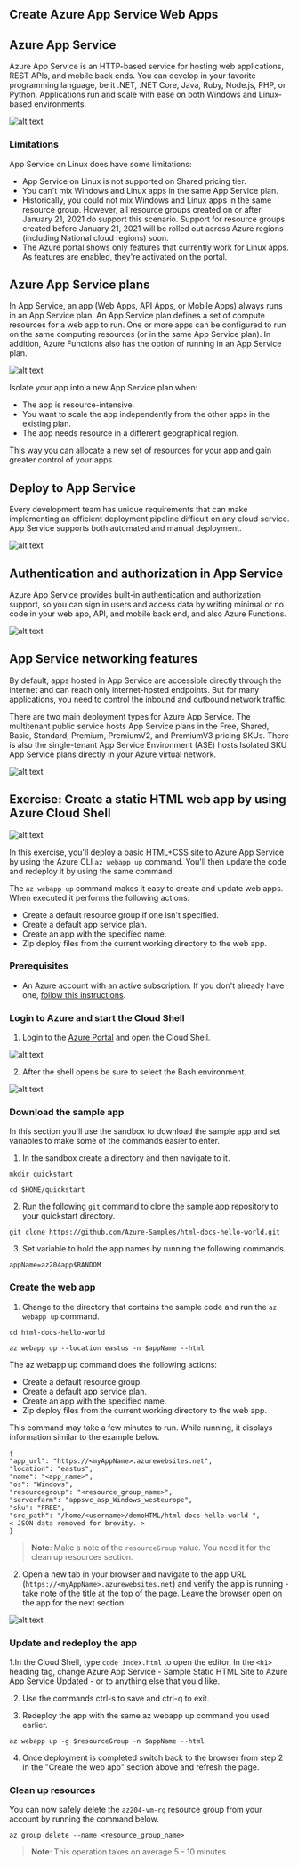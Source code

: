 ## Create Azure App Service Web Apps

## Azure App Service

Azure App Service is an HTTP-based service for hosting web applications, REST APIs, and mobile back ends. You can develop in your favorite programming language, be it .NET, .NET Core, Java, Ruby, Node.js, PHP, or Python. Applications run and scale with ease on both Windows and Linux-based environments.

![alt text](images/azure_app_service_01.png)

### Limitations

App Service on Linux does have some limitations:

 * App Service on Linux is not supported on Shared pricing tier.
 * You can't mix Windows and Linux apps in the same App Service plan.
 * Historically, you could not mix Windows and Linux apps in the same resource group. However, all resource groups created on or after January 21, 2021 do support this scenario. Support for resource groups created before January 21, 2021 will be rolled out across Azure regions (including National cloud regions) soon.
 * The Azure portal shows only features that currently work for Linux apps. As features are enabled, they're activated on the portal.

## Azure App Service plans

In App Service, an app (Web Apps, API Apps, or Mobile Apps) always runs in an App Service plan. An App Service plan defines a set of compute resources for a web app to run. One or more apps can be configured to run on the same computing resources (or in the same App Service plan). In addition, Azure Functions also has the option of running in an App Service plan.

![alt text](images/azure_app_service_02.png)

Isolate your app into a new App Service plan when:

 * The app is resource-intensive.
 * You want to scale the app independently from the other apps in the existing plan.
 * The app needs resource in a different geographical region.

This way you can allocate a new set of resources for your app and gain greater control of your apps.

## Deploy to App Service

Every development team has unique requirements that can make implementing an efficient deployment pipeline difficult on any cloud service. App Service supports both automated and manual deployment.

![alt text](images/azure_app_service_03.png)

## Authentication and authorization in App Service

Azure App Service provides built-in authentication and authorization support, so you can sign in users and access data by writing minimal or no code in your web app, API, and mobile back end, and also Azure Functions.

![alt text](images/azure_app_service_04.png)

## App Service networking features

By default, apps hosted in App Service are accessible directly through the internet and can reach only internet-hosted endpoints. But for many applications, you need to control the inbound and outbound network traffic.

There are two main deployment types for Azure App Service. The multitenant public service hosts App Service plans in the Free, Shared, Basic, Standard, Premium, PremiumV2, and PremiumV3 pricing SKUs. There is also the single-tenant App Service Environment (ASE) hosts Isolated SKU App Service plans directly in your Azure virtual network.

![alt text](images/azure_app_service_05.png)

## Exercise: Create a static HTML web app by using Azure Cloud Shell

![alt text](images/azure_app_service_06.png)

In this exercise, you'll deploy a basic HTML+CSS site to Azure App Service by using the Azure CLI `az webapp up` command. You'll then update the code and redeploy it by using the same command.

The `az webapp up` command makes it easy to create and update web apps. When executed it performs the following actions:

* Create a default resource group if one isn't specified.
* Create a default app service plan.
* Create an app with the specified name.
* Zip deploy files from the current working directory to the web app.


### Prerequisites

  * An Azure account with an active subscription. If you don't already have one, [follow this instructions](https://docs.google.com/document/d/1XEkiGWUC4_AzngZQLQnVt8yWCb3dft1HzXglUnJcJzM/edit#heading=h.c96x7dxoz6ej).
   

### Login to Azure and start the Cloud Shell
1. Login to the [Azure Portal](https://portal.azure.com/) and open the Cloud Shell.

![alt text](images/azure_app_service_07.png)

2. After the shell opens be sure to select the Bash environment.

![alt text](images/azure_app_service_08.png)


### Download the sample app

In this section you'll use the sandbox to download the sample app and set variables to make some of the commands easier to enter.

1. In the sandbox create a directory and then navigate to it.

```azurecli-interactive
mkdir quickstart

cd $HOME/quickstart
```

2. Run the following `git` command to clone the sample app repository to your quickstart directory.

```azurecli-interactive
git clone https://github.com/Azure-Samples/html-docs-hello-world.git
```

3. Set variable to hold the app names by running the following commands.

```azurecli-interactive
appName=az204app$RANDOM
```

### Create the web app

1. Change to the directory that contains the sample code and run the `az webapp up` command.

```azurecli-interactive
cd html-docs-hello-world

az webapp up --location eastus -n $appName --html
```

The az webapp up command does the following actions:

 * Create a default resource group.
 * Create a default app service plan.
 * Create an app with the specified name.
 * Zip deploy files from the current working directory to the web app.

This command may take a few minutes to run. While running, it displays information similar to the example below.

```azurecli-interactive
{
"app_url": "https://<myAppName>.azurewebsites.net",
"location": "eastus",
"name": "<app_name>",
"os": "Windows",
"resourcegroup": "<resource_group_name>",
"serverfarm": "appsvc_asp_Windows_westeurope",
"sku": "FREE",
"src_path": "/home/<username>/demoHTML/html-docs-hello-world ",
< JSON data removed for brevity. >
}
```
> **Note**: Make a note of the `resourceGroup` value. You need it for the clean up resources section.

2. Open a new tab in your browser and navigate to the app URL (`https://<myAppName>.azurewebsites.net`) and verify the app is running - take note of the title at the top of the page. Leave the browser open on the app for the next section.

![alt text](images/azure_app_service_09.png)

### Update and redeploy the app

1.In the Cloud Shell, type `code index.html` to open the editor. In the `<h1>` heading tag, change Azure App Service - Sample Static HTML Site to Azure App Service Updated - or to anything else that you'd like.

2. Use the commands ctrl-s to save and ctrl-q to exit.

3. Redeploy the app with the same az webapp up command you used earlier.

```azurecli-interactive
az webapp up -g $resourceGroup -n $appName --html
```

4. Once deployment is completed switch back to the browser from step 2 in the "Create the web app" section above and refresh the page.


### Clean up resources

You can now safely delete the `az204-vm-rg` resource group from your account by running the command below.

```azurecli-interactive
az group delete --name <resource_group_name>
```

> **Note**: This operation takes on average 5 - 10 minutes
